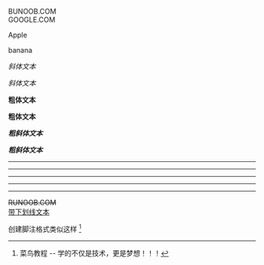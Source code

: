 BUNOOB.COM  
GOOGLE.COM  

Apple

banana

*斜体文本*

_斜体文本_

**粗体文本**

__粗体文本__

***粗斜体文本***

___粗斜体文本___

***  
* * *  
*****  
- - -  
----------  
~~RUNOOB.COM~~  
<u>带下划线文本</u>  

创建脚注格式类似这样 [^RUNOOB]  
[^RUNOOB]: 菜鸟教程 -- 学的不仅是技术，更是梦想！！！
